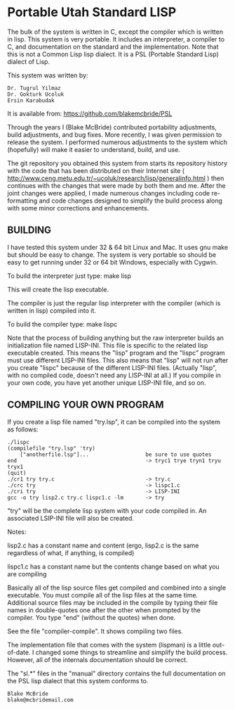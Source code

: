 
Portable Utah Standard LISP
===========================

The bulk of the system is written in C, except the compiler which is
written in lisp.  This system is very portable.  It includes an
interpreter, a compiler to C, and documentation on the standard and
the implementation.  Note that this is not a Common Lisp lisp dialect.
It is a PSL (Portable Standard Lisp) dialect of Lisp.

This system was written by:

	Dr. Tugrul Yilmaz
	Dr. Gokturk Ucoluk
	Ersin Karabudak

It is available from:  https://github.com/blakemcbride/PSL

Through the years I (Blake McBride) contributed portability
adjustments, build adjustments, and bug fixes.  More recently,
I was given permission to release the system.  I performed
numerous adjustments to the system which (hopefully) will
make it easier to understand, build, and use.

The git repository you obtained this system from starts its repository
history with the code that has been distributed on their Internet site
( http://www.ceng.metu.edu.tr/~ucoluk/research/lisp/generalinfo.html )
then continues with the changes that were made by both them and me.
After the joint changes were applied, I made numerous changes including
code re-formatting and code changes designed to simplify the build
process along with some minor corrections and enhancements.

BUILDING
--------

I have tested this system under 32 & 64 bit Linux and Mac.  It uses
gnu make but should be easy to change.  The system is very portable so
should be easy to get running under 32 or 64 bit Windows, especially
with Cygwin.

To build the interpreter just type:  make lisp

This will create the lisp executable.

The compiler is just the regular lisp interpreter with the compiler
(which is written in lisp) compiled into it.

To build the compiler type:  make lispc

Note that the process of building anything but the raw interpreter
builds an initialization file named LISP-INI.  This file is specific
to the related lisp executable created.  This means the "lisp" program
and the "lispc" program must use different LISP-INI files.  This also
means that "lisp" will not run after you create "lispc" because of the
different LISP-INI files.  (Actually "lisp", with no compiled code,
doesn't need any LISP-INI at all.)  If you compile in your own code,
you have yet another unique LISP-INI file, and so on.

COMPILING YOUR OWN PROGRAM
--------------------------

If you create a lisp file named "try.lsp", it can be compiled into the
system as follows:

    ./lispc
    (compilefile "try.lsp" 'try)
        ["anotherfile.lsp"]...                  be sure to use quotes
    end                                         -> tryc1 trye tryn1 tryu tryx1
    (quit)
    ./cr1 try try.c                             -> try.c
    ./crc try                                   -> lispc1.c
    ./cri try                                   -> LISP-INI
    gcc -o try lisp2.c try.c lispc1.c -lm       -> try

"try" will be the complete lisp system with your code compiled in.
An associated LSIP-INI file will also be created.

Notes:

lisp2.c has a constant name and content (ergo, lisp2.c is the same
regardless of what, if anything, is compiled)

lispc1.c has a constant name but the contents change based on what you
are compiling

Basically all of the lisp source files get compiled and combined into
a single executable.  You must compile all of the lisp files at the
same time.  Additional source files may be included in the compile by
typing their file names in double-quotes one after the other when
prompted by the compiler.  You type "end" (without the quotes) when
done.


See the file "compiler-compile".  It shows compiling two files.


The implementation file that comes with the system (lispman) is a
little out-of-date.  I changed some things to streamline and simplify
the build process.  However, all of the internals documentation should
be correct.

The "sl.*" files in the "manual" directory contains the full
documentation on the PSL lisp dialect that this system conforms to.


    Blake McBride
    blake@mcbridemail.com

